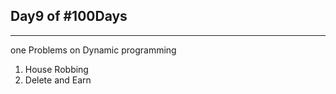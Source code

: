 Day9 of #100Days
-

----------------------------
one Problems on Dynamic programming

1. House Robbing
2. Delete and Earn

